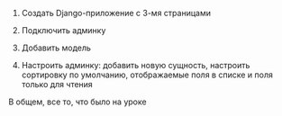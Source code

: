 1. Создать Django-приложение с 3-мя страницами

2. Подключить админку

3. Добавить модель

4. Настроить админку: добавить новую сущность, настроить сортировку по умолчанию, отображаемые поля в списке и поля только для чтения

В общем, все то, что было на уроке